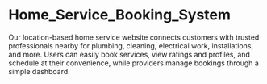 # Home_Service_Booking_System
Our location-based home service website connects customers with trusted professionals nearby for plumbing, cleaning, electrical work, installations, and more. Users can easily book services, view ratings and profiles, and schedule at their convenience, while providers manage bookings through a simple dashboard.
